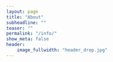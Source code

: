 ```yaml
---
layout: page
title: "About"
subheadline: ""
teaser: ""
permalink: "/info/"
show_meta: false
header:
    image_fullwidth: "header_drop.jpg"
---
```

